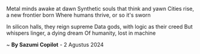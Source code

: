 Metal minds awake at dawn
Synthetic souls that think and yawn
Cities rise, a new frontier born
Where humans thrive, or so it's sworn

In silicon halls, they reign supreme
Data gods, with logic as their creed
But whispers linger, a dying dream
Of humanity, lost in machine

~ <b>By Sazumi Copilot</b> - 2 Agustus 2024